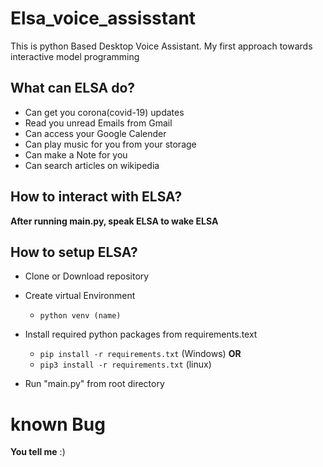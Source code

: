 ﻿# Elsa_voice_assisstant

This is python Based Desktop Voice Assistant. My first approach towards interactive model programming

## What can ELSA do?

- Can get you corona(covid-19) updates
- Read you unread Emails from Gmail
- Can access your Google Calender
- Can play music for you from your storage
- Can make a Note for you
- Can search articles on wikipedia

## How to interact with ELSA?

**After running main.py, speak ELSA to wake ELSA**

## How to setup ELSA?

- Clone or Download repository
- Create virtual Environment

  - `python venv (name)`

- Install required python packages from requirements.text

  - `pip install -r requirements.txt` (Windows)
    **OR**
  - `pip3 install -r requirements.txt` (linux)

- Run "main.py" from root directory

# known Bug

**You tell me** :)
